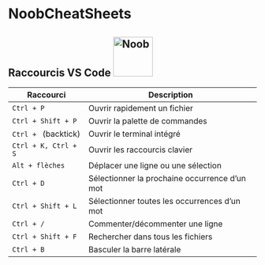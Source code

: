 # NoobCheatSheets

## Raccourcis VS Code           <img src="https://github.com/Omarhio/noobcheatsheets/blob/main/ghost_noob.png" alt="Noob" width="80"/>

| Raccourci                              | Description                                      |
|----------------------------------------|--------------------------------------------------|
| `Ctrl + P`                             | Ouvrir rapidement un fichier                     |
| `Ctrl + Shift + P`                     | Ouvrir la palette de commandes                   |
| `Ctrl + ` (backtick)                   | Ouvrir le terminal intégré                       |
| `Ctrl + K, Ctrl + S`                   | Ouvrir les raccourcis clavier                    |
| `Alt + flèches`                        | Déplacer une ligne ou une sélection              |
| `Ctrl + D`                             | Sélectionner la prochaine occurrence d’un mot    |
| `Ctrl + Shift + L`                     | Sélectionner toutes les occurrences d’un mot     |
| `Ctrl + /`                             | Commenter/décommenter une ligne                  |
| `Ctrl + Shift + F`                     | Rechercher dans tous les fichiers                |
| `Ctrl + B`                             | Basculer la barre latérale                       |